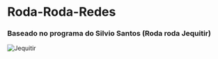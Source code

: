 # Roda-Roda-Redes
### Baseado no programa do Silvio Santos (Roda roda Jequitir)
![Jequitir](https://imgur.com/65GbvjY)
